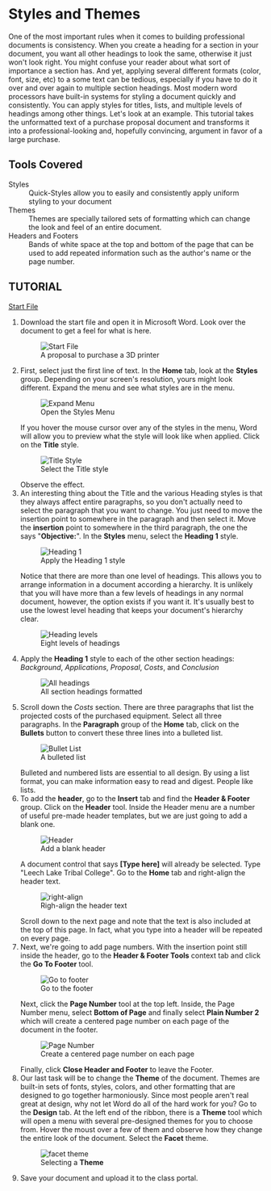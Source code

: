 # Styles and Themes

One of the most important rules when it comes to building professional documents is consistency. When you create a heading for a section in your document, you want all other headings to look the same, otherwise it just won't look right. You might confuse your reader about what sort of importance a section has. And yet, applying several different formats (color, font, size, etc) to a some text can be tedious, especially if you have to do it over and over again to multiple section headings. Most modern word processors have built-in systems for styling a document quickly and consistently. You can apply styles for titles, lists, and multiple levels of headings among other things. Let's look at an example. This tutorial takes the unformatted text of a purchase proposal document and transforms it into a professional-looking and, hopefully convincing, argument in favor of a large purchase.

## Tools Covered

<dl>
    <dt>Styles</dt>
    <dd>Quick-Styles allow you to easily and consistently apply uniform styling to your document</dd>
    <dt>Themes</dt>
    <dd>Themes are specially tailored sets of formatting which can change the look and feel of an entire document.</dd>
    <dt>Headers and Footers</dt>
    <dd>Bands of white space at the top and bottom of the page that can be used to add repeated information such as the author's name or the page number.</dd>
</dl>

## TUTORIAL

[Start File](https://s3.amazonaws.com/lltc-itech/ITECH100/word_resources/tutorial4_start.docx)

<ol>
    <li>
        Download the start file and open it in Microsoft Word. Look over the document to get a feel for what is here.
        <figure>
            <img src="images/tutorial4/1.png" alt="Start File">
            <figcaption>A proposal to purchase a 3D printer</figcaption>
        </figure>
    </li>
    <li>
        First, select just the first line of text. In the <strong>Home</strong> tab, look at the <strong>Styles</strong> group. Depending on your screen's resolution, yours might look different. Expand the menu and see what styles are in the menu.
        <figure>
            <img src="images/tutorial4/2.png" alt="Expand Menu">
            <figcaption>Open the Styles Menu</figcaption>
        </figure>
        If you hover the mouse cursor over any of the styles in the menu, Word will allow you to preview what the style will look like when applied. Click on the <strong>Title</strong> style.
        <figure>
            <img src="images/tutorial4/3.png" alt="Title Style">
            <figcaption>Select the Title style</figcaption>
        </figure>
        Observe the effect.
    </li>
    <li>
        An interesting thing about the Title and the various Heading styles is that they always affect entire paragraphs, so you don't actually need to select the paragraph that you want to change. You just need to move the insertion point to somewhere in the paragraph and then select it. Move the <strong>insertion</strong> point to somewhere in the third paragraph, the one the says "<strong>Objective:</strong>". In the <strong>Styles</strong> menu, select the <strong>Heading 1</strong> style.
        <figure>
            <img src="images/tutorial4/4.png" alt="Heading 1">
            <figcaption>Apply the Heading 1 style</figcaption>
        </figure>
        Notice that there are more than one level of headings. This allows you to arrange information in a document according a hierarchy. It is unlikely that you will have more than a few levels of headings in any normal document, however, the option exists if you want it. It's usually best to use the lowest level heading that keeps your document's hierarchy clear.
        <figure>
            <img src="images/tutorial4/5.png" alt="Heading levels">
            <figcaption>Eight levels of headings</figcaption>
        </figure>
    </li>
    <li>
        Apply the <strong>Heading 1</strong> style to each of the other section headings: <em>Background</em>, <em>Applications</em>, <em>Proposal</em>, <em>Costs</em>, and <em>Conclusion</em>
        <figure>
            <img src="images/tutorial4/6.png" alt="All headings">
            <figcaption>All section headings formatted</figcaption>
        </figure>
    </li>
    <li>
        Scroll down the <em>Costs</em> section. There are three paragraphs that list the projected costs of the purchased equipment. Select all three paragraphs. In the <strong>Paragraph</strong> group of the <strong>Home</strong> tab, click on the <strong>Bullets</strong> button to convert these three lines into a bulleted list.
        <figure>
            <img src="images/tutorial4/7.png" alt="Bullet List">
            <figcaption>A bulleted list</figcaption>
        </figure>
        Bulleted and numbered lists are essential to all design. By using a list format, you can make information easy to read and digest. People like lists.
    </li>
    <li>
        To add the <strong>header</strong>, go to the <strong>Insert</strong> tab and find the <strong>Header & Footer</strong> group. Click on the <strong>Header</strong> tool. Inside the Header menu are a number of useful pre-made header templates, but we are just going to add a blank one.
        <figure>
            <img src="images/tutorial4/8.png" alt="Header">
            <figcaption>Add a blank header</figcaption>
        </figure>
        A document control that says <strong>[Type here]</strong> will already be selected. Type "Leech Lake Tribal College". Go to the <strong>Home</strong> tab and right-align the header text.
        <figure>
            <img src="images/tutorial4/9.png" alt="right-align">
            <figcaption>Righ-align the header text</figcaption>
        </figure>
        Scroll down to the next page and note that the text is also included at the top of this page. In fact, what you type into a header will be repeated on every page.
    </li>
    <li>
        Next, we're going to add page numbers. With the insertion point still inside the header, go to the <strong>Header & Footer Tools</strong> context tab and click the <strong>Go To Footer</strong> tool.
        <figure>
            <img src="images/tutorial4/10.png" alt="Go to footer">
            <figcaption>Go to the footer</figcaption>
        </figure>
        Next, click the <strong>Page Number</strong> tool at the top left. Inside, the Page Number menu, select <strong>Bottom of Page</strong> and finally select <strong>Plain Number 2</strong> which will create a centered page number on each page of the document in the footer.
        <figure>
            <img src="images/tutorial4/11.png" alt="Page Number">
            <figcaption>Create a centered page number on each page</figcaption>
        </figure>
        Finally, click <strong>Close Header and Footer</strong> to leave the Footer.
    </li>
    <li>
        Our last task will be to change the <strong>Theme</strong> of the document. Themes are built-in sets of fonts, styles, colors, and other formatting that are designed to go together harmoniously. Since most people aren't real great at design, why not let Word do all of the hard work for you? Go to the <strong>Design</strong> tab. At the left end of the ribbon, there is a <strong>Theme</strong> tool which will open a menu with several pre-designed themes for you to choose from. Hover the moust over a few of them and observe how they change the entire look of the document. Select the <strong>Facet</strong> theme.
        <figure>
            <img src="images/tutorial4/12.png" alt="facet theme">
            <figcaption>Selecting a <strong>Theme</strong></figcaption>
        </figure>
    </li>
    <li>
        Save your document and upload it to the class portal.
    </li>
</ol>
